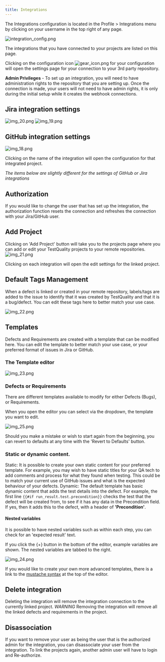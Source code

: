 ```yaml
---
title: Integrations
---
```


The Integrations configuration is located in the Profile > Integrations menu by clicking on your username in the top right of any page. 

![integration_config.png](integration_config.png)



The integrations that you have connected to your projects are listed on this page.

Clicking on the configuration icon ![gear_icon.png](gear_icon.png) for your configuration will open the settings page for your connection to your 3rd party repository.

**Admin Privileges** - To set up an integration, you will need to have administration rights to the repository that you are setting up. Once the connection is made, your users will not need to have admin rights, it is only during the initial setup while it creates the webhook connections.

## Jira integration settings

![img_20.png](img_20.png)
![img_19.png](img_19.png)

## GitHub integration settings

![img_18.png](img_18.png)

Clicking on the name of the integration will open the configuration for that integrated project.

*The items below are slightly different for the settings of GitHub or Jira integrations*

## Authorization
If you would like to change the user that has set up the integration, the authorization function resets the connection and refreshes the connection with your Jira/GitHub user. 

## Add Project
Clicking on 'Add Project' button will take you to the projects page where you can add or edit your TestQuality projects to your remote repositories.
![img_21.png](img_21.png)

Clicking on each integration will open the edit settings for the linked project. 

## Default Tags Management
When a defect is linked or created in your remote repository, labels/tags are added to the issue to identify that it was created by TestQuality and that it is a bug/defect. 
You can edit these tags here to better match your use case.

![img_22.png](img_22.png)

## Templates
Defects and Requirements are created with a template that can be modified here. You can edit the template to better match your use case, or your preferred format of issues in Jira or GitHub.

### The Template editor

![img_23.png](img_23.png)

### Defects or Requirements

There are different templates available to modify for either Defects (Bugs), or Requirements.

When you open the editor you can select via the dropdown, the template you want to edit.

![img_25.png](img_25.png)

Should you make a mistake or wish to start again from the beginning, you can revert to defaults at any time with the 'Revert to Defaults' button.

### Static or dynamic content.
Static: It is possible to create your own static content for your preferred template. For example, you may wish to have static titles for your QA tech to add comments and process for what they found when testing. This could be to match your current use of GitHub issues and what is the expected behaviour of your defects.
Dynamic: The default template has basic dynamic content that adds the test details into the defect. For example, the first line `{{#if run_result.test.precondition}}` checks the test that the defect will be created from, to see if it has any data in the Precondition field. If yes, then it adds this to the defect, with a header of **'Precondition'**.

#### Nested variables

It is possible to have nested variables such as within each step, you can check for an 'expected result' text.

If you click the {+} button in the bottom of the editor, example variables are shown. The nested variables are tabbed to the right. 

![img_24.png](img_24.png)

If you would like to create your own more advanced templates, there is a link to the [mustache syntax](https://handlebarsjs.com/guide/) at the top of the editor.




## Delete integration

Deleting the integration will remove the integration connection to the currently linked project. *WARNING* Removing the integration will remove all the linked defects and requirements in the project.

## Disassociation

If you want to remove your user as being the user that is the authorized admin for the integration, you can disassociate your user from the integration. To link the projects again, another admin user will have to login and Re-authorize. 